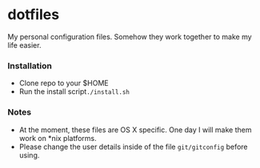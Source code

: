 # dotfiles

My personal configuration files. Somehow they work together to make my life easier.

### Installation
- Clone repo to your $HOME
- Run the install script`./install.sh`

### Notes
- At the moment, these files are OS X specific. One day I will make them work on *nix platforms.
- Please change the user details inside of the file `git/gitconfig` before using.
